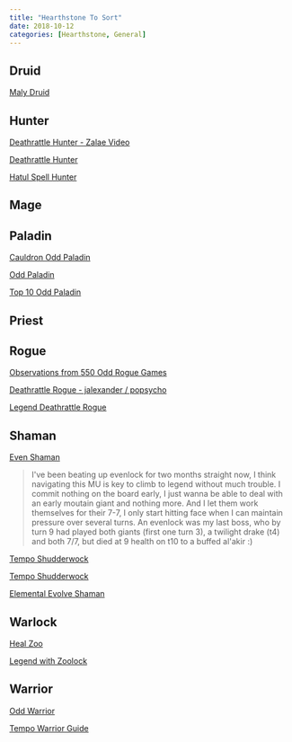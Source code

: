 ```yaml
---
title: "Hearthstone To Sort"
date: 2018-10-12
categories: [Hearthstone, General]
---
```


## Druid

[Maly Druid](https://www.hearthstonetopdecks.com/deck-guide/malygos-druid-deck-list-guide/)

## Hunter

[Deathrattle Hunter - Zalae Video](https://www.youtube.com/watch?v=VnJEIQiFB-o)

[Deathrattle Hunter](https://www.hearthstonetopdecks.com/deck-guide/deathrattle-hunter-deck-list-guide/)

[Hatul Spell Hunter](https://www.hearthpwn.com/decks/1190293-spell-hunter-mulligan-doing-it-right-by-fall)

## Mage

## Paladin

[Cauldron Odd Paladin](https://www.reddit.com/r/CompetitiveHS/comments/9u2pw5/legend_with_zoolock_w_void_ripper_legend_11_with/)

[Odd Paladin](https://www.reddit.com/r/CompetitiveHS/comments/9uh2ut/odd_paladin_deck_guide/)

[Top 10 Odd Paladin](https://www.reddit.com/r/CompetitiveHS/comments/90zi38/top_10_odd_paladin_learn_to_love_the_button_feat/)

## Priest

## Rogue

[Observations from 550 Odd Rogue Games](https://www.reddit.com/r/CompetitiveHS/comments/9c7suk/observations_from_550_odd_rogue_games/)

[Deathrattle Rogue - jalexander / popsycho](https://www.reddit.com/r/CompetitiveHS/comments/9nxjqu/top_10_legend_deathrattle_rogue_a_guide/)

[Legend Deathrattle Rogue](https://www.reddit.com/r/CompetitiveHS/comments/9xby0t/legend_deathrattle_rogue_guide/)

## Shaman

[Even Shaman](https://www.hearthstonetopdecks.com/deck-guide/even-shaman-deck-list-guide/)

> I've been beating up evenlock for two months straight now, I think navigating this MU is key to climb to legend without much trouble. 
> I commit nothing on the board early, I just wanna be able to deal with an early moutain giant and nothing more. 
> And I let them work themselves for their 7-7, I only start hitting face when I can maintain pressure over several turns. 
> An evenlock was my last boss, who by turn 9 had played both giants (first one turn 3), a twilight drake (t4) and both 7/7, but died at 9 health on t10 to a buffed al'akir :) 

[Tempo Shudderwock](https://www.icy-veins.com/hearthstone/midrange-shudderwock-shaman-deck-list-guide)

[Tempo Shudderwock](https://www.reddit.com/r/CompetitiveHS/comments/9bbayw/tempo_shudderwock_shaman_with_the_storm_bringer/)

[Elemental Evolve Shaman](https://www.reddit.com/r/CompetitiveHS/comments/9ftqhx/legend_strategy_guide_elemental_evolve_shaman/)

## Warlock

[Heal Zoo](https://www.reddit.com/r/CompetitiveHS/comments/9i0n8f/heal_zoo_guide_repost_and_edited/)

[Legend with Zoolock](https://www.reddit.com/r/CompetitiveHS/comments/9u2pw5/legend_with_zoolock_w_void_ripper_legend_11_with/)

## Warrior

[Odd Warrior](https://www.hearthstonetopdecks.com/deck-guide/odd-warrior-deck-list-guide/)

[Tempo Warrior Guide](https://www.reddit.com/r/CompetitiveHS/comments/9ymmsl/rank_4_to_106_legend_tempo_warrior_68_wr/)

